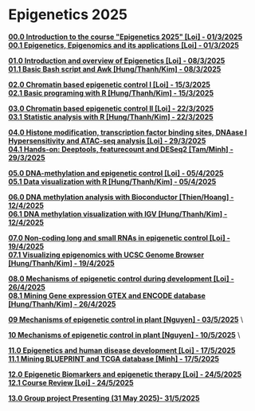 # Epigenetics 2025
[**00.0 Introduction to the course "Epigenetics 2025" [Loi] - 01/3/2025**](Lecture_00/) \
[**00.1 Epigenetics, Epigenomics and its applications [Loi] - 01/3/2025**](Lecture_00/)

[**01.0 Introduction and overview of Epigenetics [Loi] - 08/3/2025**](Lecture_01/) \
[**01.1 Basic Bash script and Awk [Hung/Thanh/Kim] - 08/3/2025**](Lecture_01/)

[**02.0 Chromatin based epigenetic control I [Loi] - 15/3/2025**](Lecture_02/) \
[**02.1 Basic programing with R [Hung/Thanh/Kim] - 15/3/2025**](Lecture_02/)

[**03.0 Chromatin based epigenetic control II [Loi] - 22/3/2025**](Lecture_03/) \
[**03.1 Statistic analysis with R [Hung/Thanh/Kim] - 22/3/2025**](Lecture_03/)

[**04.0 Histone modification, transcription factor binding sites, DNAase I Hypersensitivity and ATAC-seq analysis [Loi] - 29/3/2025**](Lecture_04/) \
[**04.1 Hands-on: Deeptools, featurecount and DESeq2 [Tam/Minh] - 29/3/2025**](Lecture_04/)

[**05.0 DNA-methylation and epigenetic control [Loi] - 05/4/2025**](Lecture_05/) \
[**05.1 Data visualization with R [Hung/Thanh/Kim] - 05/4/2025**](Lecture_05/)

[**06.0 DNA methylation analysis with Bioconductor [Thien/Hoang] - 12/4/2025**](Lecture_06/) \
[**06.1 DNA methylation visualization with IGV [Hung/Thanh/Kim] - 12/4/2025**](Lecture_06/)

[**07.0 Non-coding long and small RNAs in epigenetic control [Loi] - 19/4/2025**](Lecture_07/) \
[**07.1 Visualizing epigenomics with UCSC Genome Browser [Hung/Thanh/Kim] - 19/4/2025**](Lecture_07/)

[**08.0 Mechanisms of epigenetic control during development [Loi] - 26/4/2025**](Lecture_08/) \
[**08.1 Mining Gene expression GTEX and ENCODE database [Hung/Thanh/Kim] - 26/4/2025**](Lecture_08/) 

[**09 Mechanisms of epigenetic control in plant [Nguyen] - 03/5/2025**](Lecture_09/) \

[**10 Mechanisms of epigenetic control in plant [Nguyen] - 10/5/2025**](Lecture_10/) \

[**11.0 Epigenetics and human disease development [Loi] - 17/5/2025**](Lecture_11/) \
[**11.1 Mining BLUEPRINT and TCGA database [Minh] - 17/5/2025**](Lecture_11/) 

[**12.0 Epigenetic Biomarkers and epigenetic therapy [Loi] - 24/5/2025**](Lecture_12/) \
[**12.1 Course Review [Loi] - 24/5/2025**](Lecture_12/)

[**13.0 Group project Presenting (31 May 2025)- 31/5/2025**](Lecture_13/)


